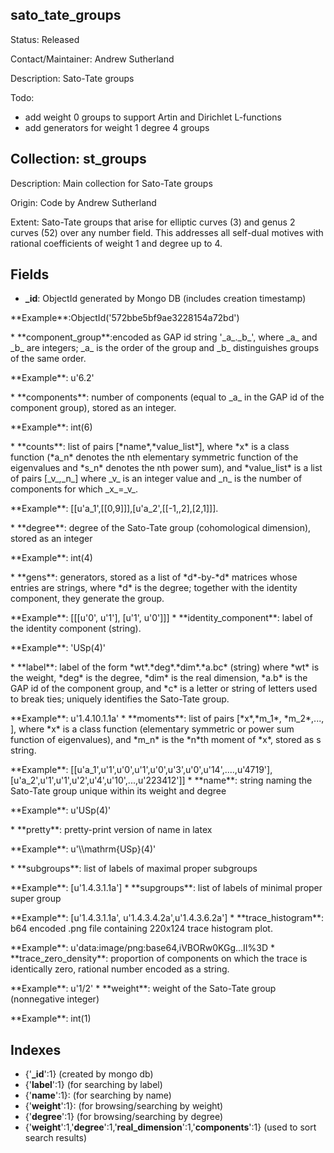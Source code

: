 ## sato_tate_groups

Status: Released

Contact/Maintainer: Andrew Sutherland

Description: Sato-Tate groups

Todo:
* add weight 0 groups to support Artin and Dirichlet L-functions
* add generators for weight 1 degree 4 groups

## Collection: **st_groups**

Description: Main collection for Sato-Tate groups

Origin: Code by Andrew Sutherland

Extent: Sato-Tate groups that arise for elliptic curves (3) and genus 2 curves (52) over any number field.  This addresses all self-dual motives with rational coefficients of weight 1 and degree up to 4.

## **Fields**
 * **_id**: ObjectId generated by Mongo DB (includes creation timestamp)
 <p>**Example**:ObjectId('572bbe5bf9ae3228154a72bd')</p>
 * **component_group**:encoded as GAP id string '_a_._b_', where _a_ and _b_ are integers; _a_ is the order of the group and _b_ distinguishes groups of the same order.
 <p>**Example**: u'6.2'</p>
 * **components**: number of components (equal to _a_ in the GAP id of the component group), stored as an integer.
 <p>**Example**: int(6)</p>
 * **counts**: list of pairs [*name*,*value_list*], where *x* is a class function (*a_n* denotes the nth elementary
 symmetric function of the eigenvalues and *s_n* denotes the nth power sum), and *value_list* is a list of
 pairs [_v_,_n_] where _v_ is an integer value and _n_ is the number of components for which _x_=_v_.
 <p>**Example**: [[u'a_1',[[0,9]]],[u'a_2',[[-1,,2],[2,1]]].</p>
 * **degree**: degree of the Sato-Tate group (cohomological dimension), stored as an integer
 <p>**Example**: int(4)</p>
 * **gens**: generators, stored as a list of *d*-by-*d* matrices whose entries are strings, where *d* is the degree;
 together with the identity component, they generate the group.
 <p>**Example**: [[[u'0', u'1'], [u'1', u'0']]]
 * **identity_component**: label of the identity component (string).
 <p>**Example**: 'USp(4)'</p>
 * **label**: label of the form *wt*.*deg*.*dim*.*a.bc* (string) where *wt* is the weight, *deg* is the degree,
 *dim* is the real dimension, *a.b* is the GAP id of the component group, and *c* is a letter or string of letters
 used to break ties; uniquely identifies the Sato-Tate group.
 <p>**Example**: u'1.4.10.1.1a'
 * **moments**: list of pairs [*x*,*m_1*, *m_2*,..., ], where *x* is a class function (elementary symmetric or power
 sum function of eigenvalues), and *m_n* is the *n*th moment of *x*, stored as s string.
 <p>**Example**: [[u'a_1',u'1',u'0',u'1',u'0',u'3',u'0',u'14',....,u'4719'],[u'a_2',u'1',u'1',u'2',u'4',u'10',...,u'223412']]
 * **name**: string naming the Sato-Tate group unique within its weight and degree
 <p>**Example**: u'USp(4)'</p>
 * **pretty**: pretty-print version of name in latex
 <p>**Example**: u'\\mathrm{USp}(4)'</p>
 * **subgroups**: list of labels of maximal proper subgroups
 <p>**Example**: [u'1.4.3.1.1a']
 * **supgroups**: list of labels of minimal proper super group
 <p>**Example**: [u'1.4.3.1.1a', u'1.4.3.4.2a',u'1.4.3.6.2a']
 * **trace_histogram**: b64 encoded .png file containing 220x124 trace histogram plot.
 <p>**Example**: u'data:image/png:base64,iVBORw0KGg...II%3D
 * **trace_zero_density**: proportion of components on which the trace is identically zero, rational number encoded as a string.
 <p>**Example**: u'1/2'
 * **weight**: weight of the Sato-Tate group (nonnegative integer)
 <p>**Example**: int(1)

## Indexes
* {'**_id**':1} (created by mongo db)
* {'**label**':1} (for searching by label)
* {'**name**':1}: (for searching by name)
* {'**weight**':1}: (for browsing/searching by weight)
* {'**degree**':1} (for browsing/searching by degree)
* {'**weight**':1,'**degree**':1,'**real_dimension**':1,'**components**':1} (used to sort search results)

 
